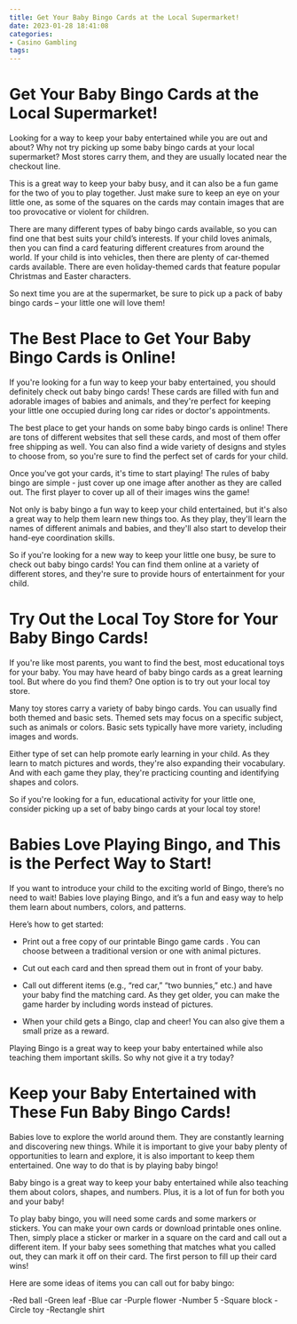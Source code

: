 ```yaml
---
title: Get Your Baby Bingo Cards at the Local Supermarket!
date: 2023-01-28 18:41:08
categories:
- Casino Gambling
tags:
---
```



#  Get Your Baby Bingo Cards at the Local Supermarket!

Looking for a way to keep your baby entertained while you are out and about? Why not try picking up some baby bingo cards at your local supermarket? Most stores carry them, and they are usually located near the checkout line.

This is a great way to keep your baby busy, and it can also be a fun game for the two of you to play together. Just make sure to keep an eye on your little one, as some of the squares on the cards may contain images that are too provocative or violent for children.

There are many different types of baby bingo cards available, so you can find one that best suits your child’s interests. If your child loves animals, then you can find a card featuring different creatures from around the world. If your child is into vehicles, then there are plenty of car-themed cards available. There are even holiday-themed cards that feature popular Christmas and Easter characters.

So next time you are at the supermarket, be sure to pick up a pack of baby bingo cards – your little one will love them!

#  The Best Place to Get Your Baby Bingo Cards is Online!

If you're looking for a fun way to keep your baby entertained, you should definitely check out baby bingo cards! These cards are filled with fun and adorable images of babies and animals, and they're perfect for keeping your little one occupied during long car rides or doctor's appointments.

The best place to get your hands on some baby bingo cards is online! There are tons of different websites that sell these cards, and most of them offer free shipping as well. You can also find a wide variety of designs and styles to choose from, so you're sure to find the perfect set of cards for your child.

Once you've got your cards, it's time to start playing! The rules of baby bingo are simple - just cover up one image after another as they are called out. The first player to cover up all of their images wins the game!

Not only is baby bingo a fun way to keep your child entertained, but it's also a great way to help them learn new things too. As they play, they'll learn the names of different animals and babies, and they'll also start to develop their hand-eye coordination skills.

So if you're looking for a new way to keep your little one busy, be sure to check out baby bingo cards! You can find them online at a variety of different stores, and they're sure to provide hours of entertainment for your child.

#  Try Out the Local Toy Store for Your Baby Bingo Cards!

If you're like most parents, you want to find the best, most educational toys for your baby. You may have heard of baby bingo cards as a great learning tool. But where do you find them? One option is to try out your local toy store.

Many toy stores carry a variety of baby bingo cards. You can usually find both themed and basic sets. Themed sets may focus on a specific subject, such as animals or colors. Basic sets typically have more variety, including images and words.

Either type of set can help promote early learning in your child. As they learn to match pictures and words, they're also expanding their vocabulary. And with each game they play, they're practicing counting and identifying shapes and colors.

So if you're looking for a fun, educational activity for your little one, consider picking up a set of baby bingo cards at your local toy store!

#  Babies Love Playing Bingo, and This is the Perfect Way to Start!

If you want to introduce your child to the exciting world of Bingo, there’s no need to wait! Babies love playing Bingo, and it’s a fun and easy way to help them learn about numbers, colors, and patterns.

Here’s how to get started:

* Print out a free copy of our printable Bingo game cards . You can choose between a traditional version or one with animal pictures.

* Cut out each card and then spread them out in front of your baby.

* Call out different items (e.g., “red car,” “two bunnies,” etc.) and have your baby find the matching card. As they get older, you can make the game harder by including words instead of pictures.

* When your child gets a Bingo, clap and cheer! You can also give them a small prize as a reward.

Playing Bingo is a great way to keep your baby entertained while also teaching them important skills. So why not give it a try today?

#  Keep your Baby Entertained with These Fun Baby Bingo Cards!

Babies love to explore the world around them. They are constantly learning and discovering new things. While it is important to give your baby plenty of opportunities to learn and explore, it is also important to keep them entertained. One way to do that is by playing baby bingo!

Baby bingo is a great way to keep your baby entertained while also teaching them about colors, shapes, and numbers. Plus, it is a lot of fun for both you and your baby!

To play baby bingo, you will need some cards and some markers or stickers. You can make your own cards or download printable ones online. Then, simply place a sticker or marker in a square on the card and call out a different item. If your baby sees something that matches what you called out, they can mark it off on their card. The first person to fill up their card wins!

Here are some ideas of items you can call out for baby bingo:

-Red ball
-Green leaf
-Blue car
-Purple flower
-Number 5 
-Square block
-Circle toy
-Rectangle shirt
